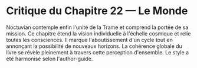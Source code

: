 # Critique du Chapitre 22 — Le Monde
Noctuvian contemple enfin l'unité de la Trame et comprend la portée de sa mission.
Ce chapitre étend la vision individuelle à l'échelle cosmique et relie toutes les consciences.
Il marque l'aboutissement d'un cycle tout en annonçant la possibilité de nouveaux horizons.
La cohérence globale du livre se révèle pleinement à travers cette perception d'ensemble.
Le style a été harmonisé selon l'author-guide.
